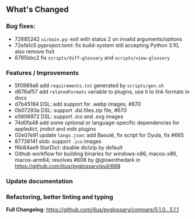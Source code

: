 ## What's Changed

### Bug fixes:

- 72685242 `ui/main.py`: exit with status 2 on invalid arguments/options
- 72efa1c5 pyproject.toml: fix build-system still accepting Python 3.10, also remove fixit
- 6785bbc2 fix `scripts/diff-glossary` and `scripts/view-glossary`

### Features / Improvements

- 5f0989a6 add `requirements.txt` generated by `scripts/gen.sh`
- d676af57 add `relatedFormats` variable to plugins, use it to link formats in docs
- d7b45184 DSL: add support for .webp images, #670
- 0b07293a DSL: support .dsl.files.zip file, #670
- e5606972 DSL: support .ico and .svg images
- 74d0fa48 add some optional or language-specific dependencies for appledict, jmdict and mdx plugins
- 02e07e91 update `langs.json`: add Baoulé, fix script for Dyula, fix #665
- 87738141 slob: support `.ico` images
- f6b84ae9 StarDict: disable dictzip by default
- Github workflow for building binaries for windows-x86, macos-x86, macos-arm64; resolves #608 by @glowinthedark in https://github.com/ilius/pyglossary/pull/668

### Update documentation

### Refactoring, better linting and typing

**Full Changelog**: https://github.com/ilius/pyglossary/compare/5.1.0...5.1.1
